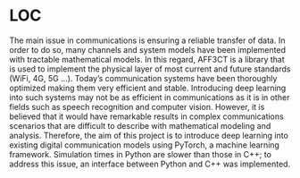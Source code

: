 # LOC

The main issue in communications is ensuring a reliable transfer of data. In order to do so, many channels and system models have been implemented with tractable mathematical models. In this regard, AFF3CT is a library that is used to implement the physical layer of most current and future standards (WiFi, 4G, 5G …). Today’s communication systems have been thoroughly optimized making them very efficient and stable. Introducing deep learning into such systems may not be as efficient in communications as it is in other fields such as speech recognition and computer vision. However, it is believed that it would have remarkable results in complex communications scenarios that are difficult to describe with mathematical modeling and analysis. Therefore, the aim of this project is to introduce deep learning into existing digital communication models using PyTorch, a machine learning framework. Simulation times in Python are slower than those in C++; to address this issue, an interface between Python and C++ was implemented.
